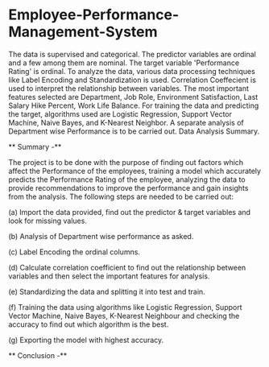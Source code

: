  # Employee-Performance-Management-System

The data is supervised and categorical. The predictor variables are ordinal and a few among them are nominal. The target variable 'Performance Rating' is ordinal.
To analyze the data, various data processing techniques like Label Encoding and Standardization is used. Correlation Coeffecient is used to interpret the relationship between variables. The most important features selected are Department, Job Role, Environment Satisfaction, Last Salary Hike Percent, Work Life Balance.
For training the data and predicting the target, algorithms used are Logistic Regression, Support Vector Machine, Naive Bayes, and K-Nearest Neighbor.
A separate analysis of Department wise Performance is to be carried out. Data Analysis Summary.

** Summary -**

The project is to be done with the purpose of finding out factors which affect the Performance of the employees, training a model which accurately predicts the Performance Rating of the employee, analyzing the data to provide recommendations to improve the performance and gain insights from the analysis. The following steps are needed to be carried out:

(a) Import the data provided, find out the predictor & target variables and look for missing values.

(b) Analysis of Department wise performance as asked.

(c) Label Encoding the ordinal columns.

(d) Calculate correlation coefficient to find out the relationship between variables and then select the important features for analysis.

(e) Standardizing the data and splitting it into test and train.

(f) Training the data using algorithms like Logistic Regression, Support Vector Machine, Naive Bayes, K-Nearest Neighbour and checking the accuracy to find out which algorithm is the best.

(g) Exporting the model with highest accuracy.


** Conclusion -**


